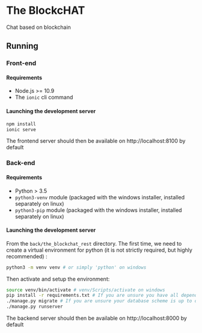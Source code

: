 # The BlockcHAT

Chat based on blockchain


## Running

### Front-end

#### Requirements

* Node.js  >= 10.9
* The `ionic` cli command


#### Launching the development server

```bash
npm install
ionic serve
```

The frontend server should then be available on http://localhost:8100 by default


### Back-end

#### Requirements

* Python > 3.5
* `python3-venv` module (packaged with the windows installer, installed separately on linux)
* `python3-pip` module (packaged with the windows installer, installed separately on linux)


#### Launching the development server

From the `back/the_blockchat_rest` directory. The first time, we need to
create a virtual environment for python (it is not strictly required, but
highly recommended) :

```bash
python3 -m venv venv # or simply 'python' on windows
```

Then activate and setup the environment:

```bash
source venv/bin/activate # venv/Scripts/activate on windows
pip install -r requirements.txt # If you are unsure you have all dependencies
./manage.py migrate # If you are unsure your database scheme is up to date
./manage.py runserver
```

The backend server should then be available on http://localhost:8000 by default
